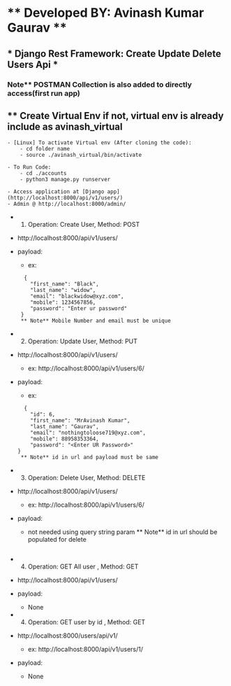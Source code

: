 
# ** Developed BY: Avinash Kumar Gaurav ** 
## * Django Rest Framework: Create Update Delete Users Api *

### Note** POSTMAN Collection is also added to directly access(first run app)

## ** Create Virtual Env if not, virtual env is already include as avinash_virtual
```
- [Linux] To activate Virtual env (After cloning the code):
    - cd folder name
    - source ./avinash_virtual/bin/activate
```
```
- To Run Code:
    - cd ./accounts
    - python3 manage.py runserver
```
```
- Access application at [Django app](http://localhost:8000/api/v1/users/)
- Admin @ http://localhost:8000/admin/
```
- 1. Operation: Create User, Method: POST
- http://localhost:8000/api/v1/users/
- payload:
    - ex:
    ```
      {
        "first_name": "Black",
        "last_name": "widow",
        "email": "blackwidow@xyz.com",
        "mobile": 1234567856,
        "password": "Enter ur password"
     }
     ** Note** Mobile Number and email must be unique
     ```
- 2. Operation: Update User, Method: PUT
- http://localhost:8000/api/v1/users/<id>
    - ex: http://localhost:8000/api/v1/users/6/
- payload:
    - ex:
    ```
      {
        "id": 6,
        "first_name": "MrAvinash Kumar",
        "last_name": "Gaurav",
        "email": "nothingtoloose719@xyz.com",
        "mobile": 88958353364,
        "password": "<Enter UR Password>"
    }
     ** Note** id in url and payload must be same
     ```
- 3. Operation: Delete User, Method: DELETE
- http://localhost:8000/api/v1/users/<id>
    - ex: http://localhost:8000/api/v1/users/6/
- payload:
    - not needed using query string param
     ** Note** id in url should be populated for delete
     ```
- 4. Operation: GET All user , Method: GET
- http://localhost:8000/api/v1/users/
- payload:
    - None

- 4. Operation: GET user by id , Method: GET
- http://localhost:8000/users/api/v1/<ID>
    - ex: http://localhost:8000/api/v1/users/1/
- payload:
    - None

```
